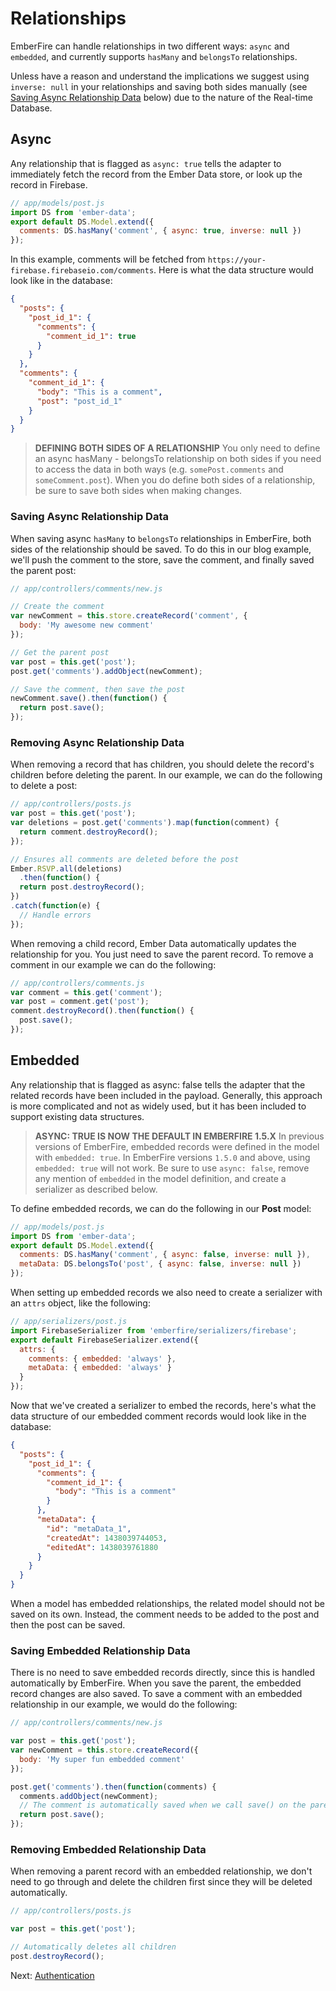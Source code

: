 # Relationships

EmberFire can handle relationships in two different ways: `async` and `embedded`, and currently supports `hasMany` and `belongsTo` relationships.

Unless have a reason and understand the implications we suggest using `inverse: null` in your relationships and saving both sides manually (see [Saving Async Relationship Data](#saving-async-relationship-data) below) due to the nature of the Real-time Database.

## Async

Any relationship that is flagged as `async: true` tells the adapter to immediately fetch the record from the Ember Data store, or look up the record in Firebase.

```js
// app/models/post.js
import DS from 'ember-data';
export default DS.Model.extend({
  comments: DS.hasMany('comment', { async: true, inverse: null })
});
```

In this example, comments will be fetched from `https://your-firebase.firebaseio.com/comments`. Here is what the data structure would look like in the database:

```json
{
  "posts": {
    "post_id_1": {
      "comments": {
        "comment_id_1": true
      }
    }
  },
  "comments": {
    "comment_id_1": {
      "body": "This is a comment",
      "post": "post_id_1"
    }
  }
}
```

> **DEFINING BOTH SIDES OF A RELATIONSHIP**
> You only need to define an async hasMany - belongsTo relationship on both sides if you need to access the data in both ways (e.g. `somePost.comments` and `someComment.post`). When you do define both sides of a relationship, be sure to save both sides when making changes.

### Saving Async Relationship Data

When saving async `hasMany` to `belongsTo` relationships in EmberFire, both sides of the relationship should be saved. To do this in our blog example, we'll push the comment to the store, save the comment, and finally saved the parent post:

```js
// app/controllers/comments/new.js

// Create the comment
var newComment = this.store.createRecord('comment', {
  body: 'My awesome new comment'
});

// Get the parent post
var post = this.get('post');
post.get('comments').addObject(newComment);

// Save the comment, then save the post
newComment.save().then(function() {
  return post.save();
});
```

### Removing Async Relationship Data

When removing a record that has children, you should delete the record's children before deleting the parent. In our example, we can do the following to delete a post:

```js
// app/controllers/posts.js
var post = this.get('post');
var deletions = post.get('comments').map(function(comment) {
  return comment.destroyRecord();
});

// Ensures all comments are deleted before the post
Ember.RSVP.all(deletions)
  .then(function() {
  return post.destroyRecord();
})
.catch(function(e) {
  // Handle errors
});
```

When removing a child record, Ember Data automatically updates the relationship for you. You just need to save the parent record. To remove a comment in our example we can do the following:

```js
// app/controllers/comments.js
var comment = this.get('comment');
var post = comment.get('post');
comment.destroyRecord().then(function() {
  post.save();
});
```

## Embedded

Any relationship that is flagged as async: false tells the adapter that the related records have been included in the payload. Generally, this approach is more complicated and not as widely used, but it has been included to support existing data structures.

> **ASYNC: TRUE IS NOW THE DEFAULT IN EMBERFIRE 1.5.X**
> In previous versions of EmberFire, embedded records were defined in the model with `embedded: true`. In EmberFire versions `1.5.0` and above, using `embedded: true` will not work. Be sure to use `async: false`, remove any mention of `embedded` in the model definition, and create a serializer as described below.

To define embedded records, we can do the following in our **Post** model:

```js
// app/models/post.js
import DS from 'ember-data';
export default DS.Model.extend({
  comments: DS.hasMany('comment', { async: false, inverse: null }),
  metaData: DS.belongsTo('post', { async: false, inverse: null })
});
```

When setting up embedded records we also need to create a serializer with an `attrs` object, like the following:

```js
// app/serializers/post.js
import FirebaseSerializer from 'emberfire/serializers/firebase';
export default FirebaseSerializer.extend({
  attrs: {
    comments: { embedded: 'always' },
    metaData: { embedded: 'always' }
  }
});
```

Now that we've created a serializer to embed the records, here's what the data structure of our embedded comment records would look like in the database:

```json
{
  "posts": {
    "post_id_1": {
      "comments": {
        "comment_id_1": {
          "body": "This is a comment"
        }
      },
      "metaData": {
        "id": "metaData_1",
        "createdAt": 1438039744053,
        "editedAt": 1438039761880
      }
    }
  }
}
```

When a model has embedded relationships, the related model should not be saved on its own. Instead, the comment needs to be added to the post and then the post can be saved.

### Saving Embedded Relationship Data

There is no need to save embedded records directly, since this is handled automatically by EmberFire. When you save the parent, the embedded record changes are also saved. To save a comment with an embedded relationship in our example, we would do the following:

```js
// app/controllers/comments/new.js

var post = this.get('post');
var newComment = this.store.createRecord({
  body: 'My super fun embedded comment'
});

post.get('comments').then(function(comments) {
  comments.addObject(newComment);
  // The comment is automatically saved when we call save() on the parent:
  return post.save();
});
```

### Removing Embedded Relationship Data

When removing a parent record with an embedded relationship, we don't need to go through and delete the children first since they will be deleted automatically.

```js
// app/controllers/posts.js

var post = this.get('post');

// Automatically deletes all children
post.destroyRecord();
```

Next: [Authentication](authentication.md)
